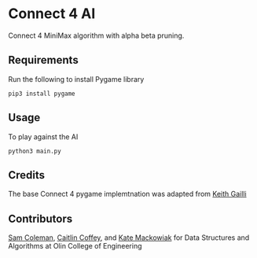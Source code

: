 # Connect 4 AI
Connect 4 MiniMax algorithm with alpha beta pruning.

## Requirements
Run the following to install Pygame library
```
pip3 install pygame
```

## Usage
To play against the AI
```
python3 main.py
```

## Credits
The base Connect 4 pygame implemtnation was adapted from [Keith Gailli](https://github.com/KeithGalli/Connect4-Python/blob/master/connect4.py)

## Contributors
[Sam Coleman](https://github.com/sam-coleman), [Caitlin Coffey](https://github.com/caitlincoffey), and [Kate Mackowiak](https://kviiim.github.io/) for Data Structures and Algorithms at Olin College of Engineering
